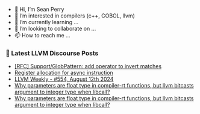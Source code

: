 - 👋 Hi, I’m Sean Perry
- 👀 I’m interested in compilers (c++, COBOL, llvm)
- 🌱 I’m currently learning ...
- 💞️ I’m looking to collaborate on ...
- 📫 How to reach me ...

<!---
s66perry/s66perry is a ✨ special ✨ repository because its `README.md` (this file) appears on your GitHub profile.
You can click the Preview link to take a look at your changes.
--->
### 📕 Latest LLVM Discourse Posts

<!-- DISCOURSE-LLVM:START -->
- [[RFC] Support/GlobPattern: add operator to invert matches](https://discourse.llvm.org/t/rfc-support-globpattern-add-operator-to-invert-matches/80683#post_4)
- [Register allocation for async instruction](https://discourse.llvm.org/t/register-allocation-for-async-instruction/80740#post_6)
- [LLVM Weekly - #554, August 12th 2024](https://discourse.llvm.org/t/llvm-weekly-554-august-12th-2024/80678#post_2)
- [Why parameters are float type in compiler-rt functions, but llvm bitcasts argument to integer type when libcall?](https://discourse.llvm.org/t/why-parameters-are-float-type-in-compiler-rt-functions-but-llvm-bitcasts-argument-to-integer-type-when-libcall/80775#post_4)
- [Why parameters are float type in compiler-rt functions, but llvm bitcasts argument to integer type when libcall?](https://discourse.llvm.org/t/why-parameters-are-float-type-in-compiler-rt-functions-but-llvm-bitcasts-argument-to-integer-type-when-libcall/80775#post_3)
<!-- DISCOURSE-LLVM:END -->
